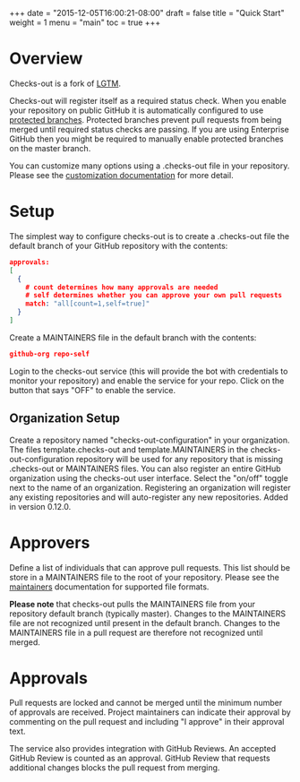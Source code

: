 +++
date = "2015-12-05T16:00:21-08:00"
draft = false
title = "Quick Start"
weight = 1
menu = "main"
toc = true
+++

# Overview

Checks-out is a fork of [LGTM](https://github.com/lgtmco/lgtm).

Checks-out will register itself as a required status check. When you enable your repository on public GitHub it is automatically configured to use [protected branches](https://github.com/blog/2051-protected-branches-and-required-status-checks). Protected branches prevent pull requests from being merged until required status checks are passing. If you are using Enterprise GitHub then you might be required to manually enable protected branches on the master branch.

You can customize many options using a .checks-out file in your repository. Please see the [customization documentation](../customize) for more detail.

# Setup

The simplest way to configure checks-out is to create a .checks-out file the
default branch of your GitHub repository with the contents:

```json
approvals:
[
  {
    # count determines how many approvals are needed
    # self determines whether you can approve your own pull requests
    match: "all[count=1,self=true]"
  }
]
```

Create a MAINTAINERS file in the default branch with the contents:

```json
github-org repo-self
```

Login to the checks-out service (this will provide the bot
with credentials to monitor your repository) and enable the service
for your repo. Click on the button that says "OFF" to enable the service.

## Organization Setup

Create a repository named "checks-out-configuration" in your organization.
The files template.checks-out and template.MAINTAINERS in the
checks-out-configuration repository will be used for any repository
that is missing .checks-out or MAINTAINERS files. You can also register
an entire GitHub organization using the checks-out user interface. Select
the "on/off" toggle next to the name of an organization. Registering
an organization will register any existing repositories and will auto-register
any new repositories. Added in version 0.12.0.

# Approvers

Define a list of individuals that can approve pull requests. This list should be store in a MAINTAINERS file to the root of your repository. Please see the [maintainers](../maintainers) documentation for supported file formats.

**Please note** that checks-out pulls the MAINTAINERS file from your repository default branch (typically master). Changes to the MAINTAINERS file are not recognized until present in the default branch. Changes to the MAINTAINERS file in a pull request are therefore not recognized until merged.

# Approvals

Pull requests are locked and cannot be merged until the minimum number of approvals are received. Project maintainers can indicate their approval by commenting on the pull request and including "I approve" in their approval text.

The service also provides integration with GitHub Reviews. An accepted GitHub
Review is counted as an approval. GitHub Review that requests additional
changes blocks the pull request from merging.
